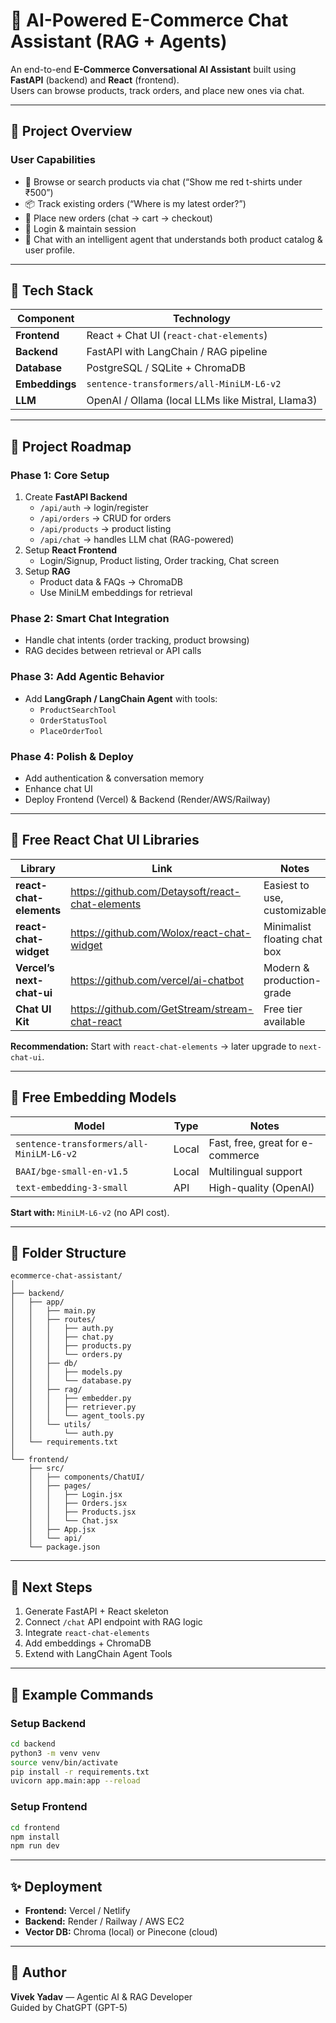 
# 🧠 AI-Powered E-Commerce Chat Assistant (RAG + Agents)

An end-to-end **E-Commerce Conversational AI Assistant** built using **FastAPI** (backend) and **React** (frontend).  
Users can browse products, track orders, and place new ones via chat.

---

## 🚀 Project Overview

### User Capabilities
- 🛒 Browse or search products via chat (“Show me red t-shirts under ₹500”)
- 📦 Track existing orders (“Where is my latest order?”)
- 🧾 Place new orders (chat → cart → checkout)
- 👤 Login & maintain session
- 💬 Chat with an intelligent agent that understands both product catalog & user profile.

---

## 🧩 Tech Stack

| Component | Technology |
|------------|-------------|
| **Frontend** | React + Chat UI (`react-chat-elements`) |
| **Backend** | FastAPI with LangChain / RAG pipeline |
| **Database** | PostgreSQL / SQLite + ChromaDB |
| **Embeddings** | `sentence-transformers/all-MiniLM-L6-v2` |
| **LLM** | OpenAI / Ollama (local LLMs like Mistral, Llama3) |

---

## 🧭 Project Roadmap

### **Phase 1: Core Setup**
1. Create **FastAPI Backend**
   - `/api/auth` → login/register
   - `/api/orders` → CRUD for orders
   - `/api/products` → product listing
   - `/api/chat` → handles LLM chat (RAG-powered)
2. Setup **React Frontend**
   - Login/Signup, Product listing, Order tracking, Chat screen
3. Setup **RAG**
   - Product data & FAQs → ChromaDB
   - Use MiniLM embeddings for retrieval

### **Phase 2: Smart Chat Integration**
- Handle chat intents (order tracking, product browsing)
- RAG decides between retrieval or API calls

### **Phase 3: Add Agentic Behavior**
- Add **LangGraph / LangChain Agent** with tools:
  - `ProductSearchTool`
  - `OrderStatusTool`
  - `PlaceOrderTool`

### **Phase 4: Polish & Deploy**
- Add authentication & conversation memory
- Enhance chat UI
- Deploy Frontend (Vercel) & Backend (Render/AWS/Railway)

---

## 💬 Free React Chat UI Libraries

| Library | Link | Notes |
|----------|------|-------|
| **react-chat-elements** | https://github.com/Detaysoft/react-chat-elements | Easiest to use, customizable |
| **react-chat-widget** | https://github.com/Wolox/react-chat-widget | Minimalist floating chat box |
| **Vercel’s next-chat-ui** | https://github.com/vercel/ai-chatbot | Modern & production-grade |
| **Chat UI Kit** | https://github.com/GetStream/stream-chat-react | Free tier available |

**Recommendation:** Start with `react-chat-elements` → later upgrade to `next-chat-ui`.

---

## 🧠 Free Embedding Models

| Model | Type | Notes |
|--------|------|--------|
| `sentence-transformers/all-MiniLM-L6-v2` | Local | Fast, free, great for e-commerce |
| `BAAI/bge-small-en-v1.5` | Local | Multilingual support |
| `text-embedding-3-small` | API | High-quality (OpenAI) |

**Start with:** `MiniLM-L6-v2` (no API cost).

---

## 📁 Folder Structure

```
ecommerce-chat-assistant/
│
├── backend/
│   ├── app/
│   │   ├── main.py
│   │   ├── routes/
│   │   │   ├── auth.py
│   │   │   ├── chat.py
│   │   │   ├── products.py
│   │   │   └── orders.py
│   │   ├── db/
│   │   │   ├── models.py
│   │   │   └── database.py
│   │   ├── rag/
│   │   │   ├── embedder.py
│   │   │   ├── retriever.py
│   │   │   └── agent_tools.py
│   │   └── utils/
│   │       └── auth.py
│   └── requirements.txt
│
└── frontend/
    ├── src/
    │   ├── components/ChatUI/
    │   ├── pages/
    │   │   ├── Login.jsx
    │   │   ├── Orders.jsx
    │   │   ├── Products.jsx
    │   │   └── Chat.jsx
    │   ├── App.jsx
    │   └── api/
    └── package.json
```

---

## 🧩 Next Steps

1. Generate FastAPI + React skeleton
2. Connect `/chat` API endpoint with RAG logic
3. Integrate `react-chat-elements`
4. Add embeddings + ChromaDB
5. Extend with LangChain Agent Tools

---

## 🧱 Example Commands

### **Setup Backend**
```bash
cd backend
python3 -m venv venv
source venv/bin/activate
pip install -r requirements.txt
uvicorn app.main:app --reload
```

### **Setup Frontend**
```bash
cd frontend
npm install
npm run dev
```

---

## ✨ Deployment
- **Frontend:** Vercel / Netlify  
- **Backend:** Render / Railway / AWS EC2  
- **Vector DB:** Chroma (local) or Pinecone (cloud)

---

## 📘 Author
**Vivek Yadav** — Agentic AI & RAG Developer  
Guided by ChatGPT (GPT-5)